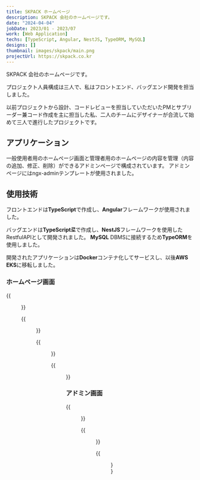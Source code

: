 ```yaml
---
title: SKPACK ホームページ
description: SKPACK 会社のホームページです。
date: "2024-04-04"
jobDate: 2023/01 - 2023/07
work: [Web Application]
techs: [TypeScript, Angular, NestJS, TypeORM, MySQL]
designs: []
thumbnail: images/skpack/main.png
projectUrl: https://skpack.co.kr
---
```


SKPACK 会社のホームページです。

プロジェクト人員構成は三人で、私はフロントエンド、バッグエンド開発を担当しました。

以前プロジェクトから設計、コードレビューを担当していただいたPMとサブリーダー兼コード作成を主に担当した私、二人のチームにデザイナーが合流して始めて三人で進行したプロジェクトです。

## アプリケーション

一般使用者用のホームページ画面と管理者用のホームページの内容を管理（内容の追加、修正、削除）ができるアドミンページで構成されています。
アドミンページにはngx-adminテンプレートが使用されました。

## 使用技術

フロントエンドは**TypeScript**で作成し、**Angular**フレームワークが使用されました。

バッグエンドは**TypeScript로**で作成し、**NestJS**フレームワークを使用したRestfulAPIとして開発されました。
**MySQL** DBMSに接続するため**TypeORM**を使用しました。

開発されたアプリケーションは**Docker**コンテナ化してサービスし、以後**AWS EKS**に移転しました。

### ホームページ画面

{{<figure src="/portfolio/images/skpack/main2.png" caption="メイン画面の一部">}}

{{<figure src="/portfolio/images/skpack/products.png" caption="製品紹介画面">}}

{{<figure src="/portfolio/images/skpack/media.png" caption="製品動画画面">}}

{{<figure src="/portfolio/images/skpack/notice.png" caption="お知らせ画面">}}

### アドミン画面

{{<figure src="/portfolio/images/skpack/admin_login.png" caption="ログイン画面">}}

{{<figure src="/portfolio/images/skpack/admin_nav.png" caption="メニュー画面">}}

{{<figure src="/portfolio/images/skpack/admin_product.png" caption="製品画面">}}